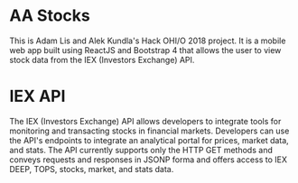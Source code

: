 # AA Stocks
This is Adam Lis and Alek Kundla's Hack OHI/O 2018 project. It is a mobile web app built using ReactJS and Bootstrap 4 that allows the user to view stock data from the IEX (Investors Exchange) API.
# IEX API
The IEX (Investors Exchange) API allows developers to integrate tools for monitoring and transacting stocks in financial markets. Developers can use the API's endpoints to integrate an analytical portal for prices, market data, and stats. The API currently supports only the HTTP GET methods and conveys requests and responses in JSONP forma and offers access to IEX DEEP, TOPS, stocks, market, and stats data.
